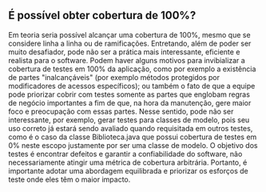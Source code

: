 ## É possível obter cobertura de 100%?

Em teoria seria possível alcançar uma cobertura de 100%, mesmo que se considere linha a linha ou de ramificações. Entretando, além de poder ser muito desafiador, pode não ser a prática mais interessante, eficiente e realista para o software. Podem haver alguns motivos para invibializar a cobertura de testes em 100% da aplicação, como por exemplo a existência de partes "inalcançáveis" (por exemplo métodos protegidos por modificadores de acessos específicos); ou também o fato de que a equipe pode priorizar cobrir com testes somente as partes que englobam regras de negócio importantes a fim de que, na hora da manutenção, gere maior foco e preocupação com essas partes. Nesse sentido, pode não ser interessante, por exemplo, gerar testes para classes de modelo, pois seu uso correto já estará sendo avaliado quando requisitada em outros testes, como é o caso da classe Biblioteca.java que possui cobertura de testes em 0% neste escopo justamente por ser uma classe de modelo.
O objetivo dos testes é encontrar defeitos e garantir a confiabilidade do software, não necessariamente atingir uma métrica de cobertura arbitrária. Portanto, é importante adotar uma abordagem equilibrada e priorizar os esforços de teste onde eles têm o maior impacto.
